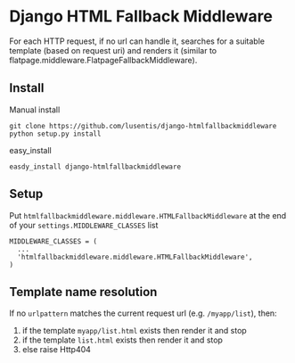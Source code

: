 # Django HTML Fallback Middleware

For each HTTP request, if no url can handle it, searches for a suitable template (based on request uri) and renders it (similar to flatpage.middleware.FlatpageFallbackMiddleware). 

## Install

Manual install

	git clone https://github.com/lusentis/django-htmlfallbackmiddleware
	python setup.py install

easy_install

	easdy_install django-htmlfallbackmiddleware

## Setup

Put `htmlfallbackmiddleware.middleware.HTMLFallbackMiddleware` at the end of your `settings.MIDDLEWARE_CLASSES` list

    MIDDLEWARE_CLASSES = (
      ...
      'htmlfallbackmiddleware.middleware.HTMLFallbackMiddleware',
    ) 


## Template name resolution

If no `urlpattern` matches the current request url (e.g. `/myapp/list`), then:

1. if the template `myapp/list.html` exists then render it and stop
2. if the template `list.html` exists then render it and stop
3. else raise Http404

